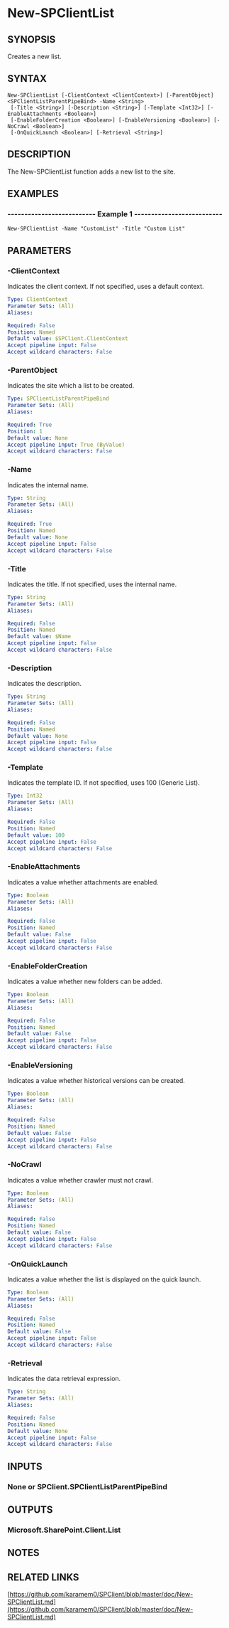 # New-SPClientList

## SYNOPSIS
Creates a new list.

## SYNTAX

```
New-SPClientList [-ClientContext <ClientContext>] [-ParentObject] <SPClientListParentPipeBind> -Name <String>
 [-Title <String>] [-Description <String>] [-Template <Int32>] [-EnableAttachments <Boolean>]
 [-EnableFolderCreation <Boolean>] [-EnableVersioning <Boolean>] [-NoCrawl <Boolean>]
 [-OnQuickLaunch <Boolean>] [-Retrieval <String>]
```

## DESCRIPTION
The New-SPClientList function adds a new list to the site.

## EXAMPLES

### -------------------------- Example 1 --------------------------
```
New-SPClientList -Name "CustomList" -Title "Custom List"
```

## PARAMETERS

### -ClientContext
Indicates the client context.
If not specified, uses a default context.

```yaml
Type: ClientContext
Parameter Sets: (All)
Aliases: 

Required: False
Position: Named
Default value: $SPClient.ClientContext
Accept pipeline input: False
Accept wildcard characters: False
```

### -ParentObject
Indicates the site which a list to be created.

```yaml
Type: SPClientListParentPipeBind
Parameter Sets: (All)
Aliases: 

Required: True
Position: 1
Default value: None
Accept pipeline input: True (ByValue)
Accept wildcard characters: False
```

### -Name
Indicates the internal name.

```yaml
Type: String
Parameter Sets: (All)
Aliases: 

Required: True
Position: Named
Default value: None
Accept pipeline input: False
Accept wildcard characters: False
```

### -Title
Indicates the title.
If not specified, uses the internal name.

```yaml
Type: String
Parameter Sets: (All)
Aliases: 

Required: False
Position: Named
Default value: $Name
Accept pipeline input: False
Accept wildcard characters: False
```

### -Description
Indicates the description.

```yaml
Type: String
Parameter Sets: (All)
Aliases: 

Required: False
Position: Named
Default value: None
Accept pipeline input: False
Accept wildcard characters: False
```

### -Template
Indicates the template ID.
If not specified, uses 100 (Generic List).

```yaml
Type: Int32
Parameter Sets: (All)
Aliases: 

Required: False
Position: Named
Default value: 100
Accept pipeline input: False
Accept wildcard characters: False
```

### -EnableAttachments
Indicates a value whether attachments are enabled.

```yaml
Type: Boolean
Parameter Sets: (All)
Aliases: 

Required: False
Position: Named
Default value: False
Accept pipeline input: False
Accept wildcard characters: False
```

### -EnableFolderCreation
Indicates a value whether new folders can be added.

```yaml
Type: Boolean
Parameter Sets: (All)
Aliases: 

Required: False
Position: Named
Default value: False
Accept pipeline input: False
Accept wildcard characters: False
```

### -EnableVersioning
Indicates a value whether historical versions can be created.

```yaml
Type: Boolean
Parameter Sets: (All)
Aliases: 

Required: False
Position: Named
Default value: False
Accept pipeline input: False
Accept wildcard characters: False
```

### -NoCrawl
Indicates a value whether crawler must not crawl.

```yaml
Type: Boolean
Parameter Sets: (All)
Aliases: 

Required: False
Position: Named
Default value: False
Accept pipeline input: False
Accept wildcard characters: False
```

### -OnQuickLaunch
Indicates a value whether the list is displayed on the quick launch.

```yaml
Type: Boolean
Parameter Sets: (All)
Aliases: 

Required: False
Position: Named
Default value: False
Accept pipeline input: False
Accept wildcard characters: False
```

### -Retrieval
Indicates the data retrieval expression.

```yaml
Type: String
Parameter Sets: (All)
Aliases: 

Required: False
Position: Named
Default value: None
Accept pipeline input: False
Accept wildcard characters: False
```

## INPUTS

### None or SPClient.SPClientListParentPipeBind

## OUTPUTS

### Microsoft.SharePoint.Client.List

## NOTES

## RELATED LINKS

[https://github.com/karamem0/SPClient/blob/master/doc/New-SPClientList.md](https://github.com/karamem0/SPClient/blob/master/doc/New-SPClientList.md)

